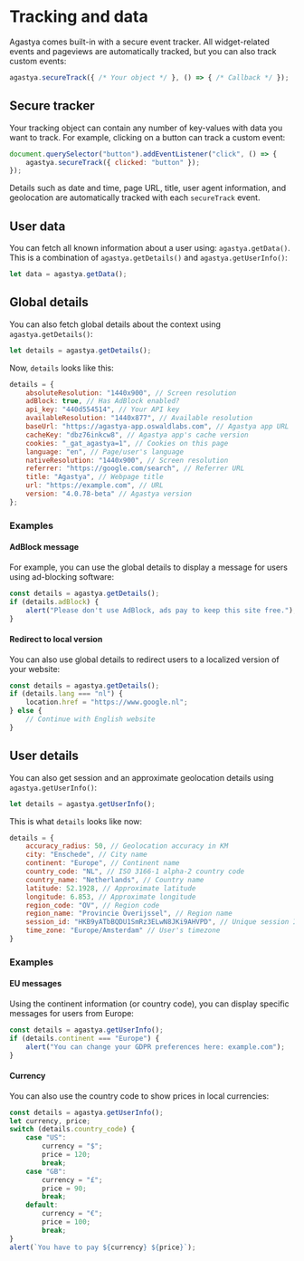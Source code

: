 # Tracking and data

Agastya comes built-in with a secure event tracker. All widget-related events and pageviews are automatically tracked, but you can also track custom events:

```js
agastya.secureTrack({ /* Your object */ }, () => { /* Callback */ });
```

## Secure tracker

Your tracking object can contain any number of key-values with data you want to track. For example, clicking on a button can track a custom event:

```js
document.querySelector("button").addEventListener("click", () => {
    agastya.secureTrack({ clicked: "button" });
});
```

Details such as date and time, page URL, title, user agent information, and geolocation are automatically tracked with each `secureTrack` event.

## User data

You can fetch all known information about a user using: `agastya.getData()`. This is a combination of `agastya.getDetails()` and `agastya.getUserInfo()`:

```js
let data = agastya.getData();
```

## Global details

You can also fetch global details about the context using `agastya.getDetails()`:

```js
let details = agastya.getDetails();
```

Now, `details` looks like this:

```js
details = {
    absoluteResolution: "1440x900", // Screen resolution
    adBlock: true, // Has AdBlock enabled?
    api_key: "440d554514", // Your API key
    availableResolution: "1440x877", // Available resolution
    baseUrl: "https://agastya-app.oswaldlabs.com", // Agastya app URL
    cacheKey: "dbz76inkcw8", // Agastya app's cache version
    cookies: "_gat_agastya=1", // Cookies on this page
    language: "en", // Page/user's language
    nativeResolution: "1440x900", // Screen resolution
    referrer: "https://google.com/search", // Referrer URL
    title: "Agastya", // Webpage title
    url: "https://example.com", // URL
    version: "4.0.78-beta" // Agastya version
};
```

### Examples

#### AdBlock message

For example, you can use the global details to display a message for users using ad-blocking software:

```js
const details = agastya.getDetails();
if (details.adBlock) {
    alert("Please don't use AdBlock, ads pay to keep this site free.");
}
```

#### Redirect to local version

You can also use global details to redirect users to a localized version of your website:

```js
const details = agastya.getDetails();
if (details.lang === "nl") {
    location.href = "https://www.google.nl";
} else {
    // Continue with English website
}
```

## User details

You can also get session and an approximate geolocation details using `agastya.getUserInfo()`:

```js
let details = agastya.getUserInfo();
```

This is what `details` looks like now:

```js
details = {
    accuracy_radius: 50, // Geolocation accuracy in KM
    city: "Enschede", // City name
    continent: "Europe", // Continent name
    country_code: "NL", // ISO 3166-1 alpha-2 country code
    country_name: "Netherlands", // Country name
    latitude: 52.1928, // Approximate latitude
    longitude: 6.853, // Approximate longitude
    region_code: "OV", // Region code
    region_name: "Provincie Overijssel", // Region name
    session_id: "HKB9yATbBQDU1SmRz3ELwN8JKi9AHVPD", // Unique session ID
    time_zone: "Europe/Amsterdam" // User's timezone
}
```

### Examples

#### EU messages

Using the continent information (or country code), you can display specific messages for users from Europe:

```js
const details = agastya.getUserInfo();
if (details.continent === "Europe") {
    alert("You can change your GDPR preferences here: example.com");
}
```

#### Currency

You can also use the country code to show prices in local currencies:

```js
const details = agastya.getUserInfo();
let currency, price;
switch (details.country_code) {
    case "US":
        currency = "$";
        price = 120;
        break;
    case "GB":
        currency = "£";
        price = 90;
        break;
    default:
        currency = "€";
        price = 100;
        break;
}
alert(`You have to pay ${currency} ${price}`);
```
